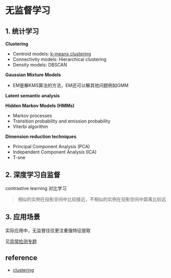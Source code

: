 # 无监督学习

## 1. 统计学习
**Clustering**
- Centroid models: [k-means clustering](./09_k_means.md)
- Connectivity models: Hierarchical clustering
- Density models: DBSCAN

**Gaussian Mixture Models**
- EM是解KMS算法的方法，EM还可以解其他问题例如GMM

**Latent semantic analysis**

**Hidden Markov Models (HMMs)**
- Markov processes
- Transition probability and emission probability
- Viterbi algorithm

**Dimension reduction techniques**
- Principal Component Analysis (PCA)
- Independent Component Analysis (ICA)
- T-sne


## 2. 深度学习自监督
contrastive learning 对比学习
> 相似的实例在投影空间中比较接近，不相似的实例在投影空间中距离比较远


## 3. 应用场景
实际应用中，无监督往往更注重强特征提取

见[异常检测专题](./16_anomaly.md)


## reference
- [clustering](https://developers.google.com/machine-learning/clustering/clustering-algorithms)
